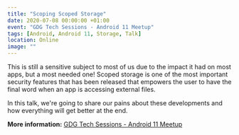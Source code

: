 ```yaml
---
title: "Scoping Scoped Storage"
date: 2020-07-08 00:00:00 +01:00
event: "GDG Tech Sessions - Android 11 Meetup"
tags: [Android, Android 11, Storage, Talk]
location: Online
image: ""
---
```


This is still a sensitive subject to most of us due to the impact it had on most apps, but a most needed one! Scoped storage is one of the most important security features that has been released that empowers the user to have the final word when an app is accessing external files.

In this talk, we're going to share our pains about these developments and how everything will get better at the end.

**More information:** <a href="https://eu-sessions.gdgmadeira.xyz/events/gdg-coimbra-android-11/" rel="noopener">GDG Tech Sessions - Android 11 Meetup</a>	